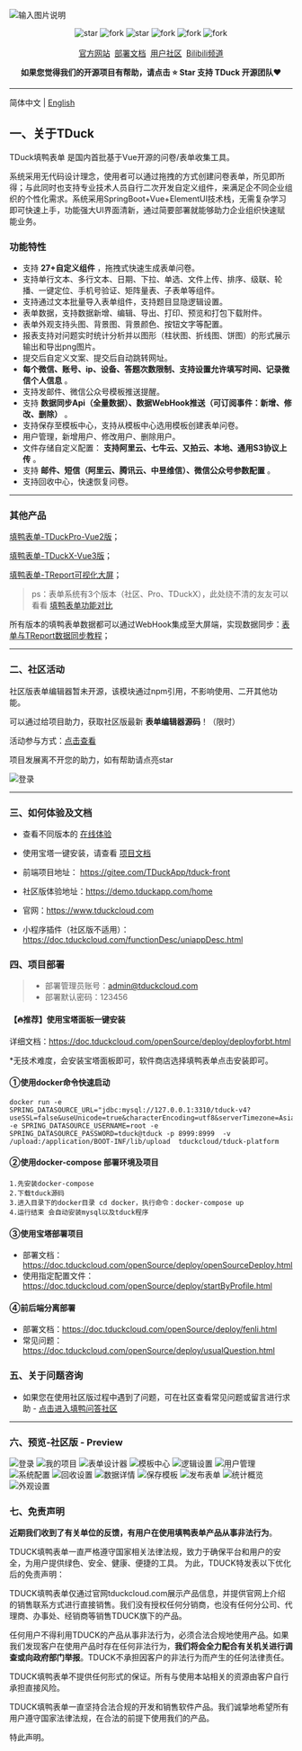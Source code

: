 ![输入图片说明](doc/logo-banner.png)
<p align="center">
    <img src='https://gitee.com/TDuckApp/tduck-platform/badge/star.svg?theme=dark' alt='star'></img>
    <img src='https://gitee.com/TDuckApp/tduck-platform/badge/fork.svg?theme=dark' alt='fork'></img>
    <img src='https://img.shields.io/github/stars/tduckcloud/tduck-platform?style=social' alt='star'></img>
    <img src='https://img.shields.io/github/forks/tduckcloud/tduck-platform?style=social' alt='fork'></img>
    <img src='https://img.shields.io/badge/TduckSurvey-V5.0-brightgreen' alt='fork'></img>
    <img src='https://img.shields.io/badge/license-MIT%20-orange' alt='fork'></img>
    <br />
    <br />   
    <a href="https://www.tduckcloud.com/" target="_blank">官方网站</a>&nbsp;
    <a href="https://doc.tduckcloud.com"  target="_blank" >部署文档</a>&nbsp;
    <a href="https://gitee.com/TDuckApp/tduck-platform/issues" target="_blank">用户社区</a>&nbsp;
    <a href="https://space.bilibili.com/409825300" target="_blank">Bilibili频道</a>
</p>



**<p align="center">如果您觉得我们的开源项目有帮助，请点击 :star: Star 支持 TDuck 开源团队:heart:</p>**

---


简体中文 |  [English](./README_en.md)


## 一、关于TDuck

TDuck填鸭表单 是国内首批基于Vue开源的问卷/表单收集工具。

系统采用无代码设计理念，使用者可以通过拖拽的方式创建问卷表单，所见即所得；与此同时也支持专业技术人员自行二次开发自定义组件，来满足企不同企业组织的个性化需求。系统采用SpringBoot+Vue+ElementUI技术栈，无需复杂学习即可快速上手，功能强大UI界面清新，通过简要部署就能够助力企业组织快速赋能业务。

### 功能特性

- 支持 **27+自定义组件** ，拖拽式快速生成表单问卷。
- 支持单行文本、多行文本、日期、下拉、单选、文件上传、排序、级联、轮播、一键定位、手机号验证、矩阵量表、子表单等组件。
- 支持通过文本批量导入表单组件，支持题目显隐逻辑设置。
- 表单数据，支持数据新增、编辑、导出、打印、预览和打包下载附件。
- 表单外观支持头图、背景图、背景颜色、按钮文字等配置。
- 报表支持对问题实时统计分析并以图形（柱状图、折线图、饼图）的形式展示输出和导出png图片。
- 提交后自定义文案、提交后自动跳转网址。
-  **每个微信、账号、ip、设备、答题次数限制、支持设置允许填写时间、记录微信个人信息** 。
- 支持发邮件、微信公众号模板推送提醒。
- 支持 **数据同步Api（全量数据）、数据WebHook推送（可订阅事件：新增、修改、删除）** 。
- 支持保存至模板中心，支持从模板中心选用模板创建表单问卷。
- 用户管理，新增用户、修改用户、删除用户。
- 文件存储自定义配置： **支持阿里云、七牛云、又拍云、本地、通用S3协议上传** 。
- 支持 **邮件、短信（阿里云、腾讯云、中昱维信）、微信公众号参数配置** 。
- 支持回收中心，快速恢复问卷。

---

### 其他产品

[填鸭表单-TDuckPro-Vue2版](https://pro.tduckcloud.com)；

[填鸭表单-TDuckX-Vue3版](https://x.tduckcloud.com)；

[填鸭表单-TReport可视化大屏](https://report.tduckcloud.com)；


> ps：表单系统有3个版本（社区、Pro、TDuckX），此处绕不清的友友可以看看 [填鸭表单功能对比](http://https://docs.qq.com/sheet/DSUhoR2pOc2RuZ0Va?tab=BB08J2)

所有版本的填鸭表单数据都可以通过WebHook集成至大屏端，实现数据同步：[表单与TReport数据同步教程](https://www.bilibili.com/video/BV1MH4y1K7Xa/)；

---

### 二、社区活动
社区版表单编辑器暂未开源，该模块通过npm引用，不影响使用、二开其他功能。

可以通过给项目助力，获取社区版最新 **表单编辑器源码**！（限时）

活动参与方式：[点击查看](https://doc.tduckcloud.com/openSource/activity.html)

项目发展离不开您的助力，如有帮助请点亮star

![登录](readmeImages/star.gif)

---

### 三、如何体验及文档
- 查看不同版本的 <a href="http://www.tduckcloud.com" target="_blank">在线体验</a>
- 使用宝塔一键安装，请查看 <a href="https://doc.tduckcloud.com/openSource/deploy/deployforbt.html" target="_blank">项目文档</a>
- 前端项目地址： https://gitee.com/TDuckApp/tduck-front

- 社区版体验地址：https://demo.tduckapp.com/home
- 官网：https://www.tduckcloud.com
- 小程序插件（社区版不适用）：https://doc.tduckcloud.com/functionDesc/uniappDesc.html

### 四、项目部署
> - 部署管理员账号：admin@tduckcloud.com
> - 部署默认密码：123456


#### 【🔥推荐】使用宝塔面板一键安装
详细文档：https://doc.tduckcloud.com/openSource/deploy/deployforbt.html


*无技术难度，会安装宝塔面板即可，软件商店选择填鸭表单点击安装即可。



#### ①使用docker命令快速启动
```shell
docker run -e SPRING_DATASOURCE_URL="jdbc:mysql://127.0.0.1:3310/tduck-v4?useSSL=false&useUnicode=true&characterEncoding=utf8&serverTimezone=Asia/Shanghai&tinyInt1isBit=false&nullCatalogMeansCurrent=true" -e SPRING_DATASOURCE_USERNAME=root -e SPRING_DATASOURCE_PASSWORD=tduck@tduck -p 8999:8999  -v /upload:/application/BOOT-INF/lib/upload  tduckcloud/tduck-platform
```
#### ②使用docker-compose 部署环境及项目
```shell
1.先安装docker-compose
2.下载tduck源码
3.进入目录下的docker目录 cd docker，执行命令：docker-compose up
4.运行结束 会自动安装mysql以及tduck程序
```
#### ③使用宝塔部署项目
- 部署文档：https://doc.tduckcloud.com/openSource/deploy/openSourceDeploy.html
- 使用指定配置文件：https://doc.tduckcloud.com/openSource/deploy/startByProfile.html

#### ④前后端分离部署
- 部署文档：https://doc.tduckcloud.com/openSource/deploy/fenli.html
- 常见问题：https://doc.tduckcloud.com/openSource/deploy/usualQuestion.html

### 五、关于问题咨询
- 如果您在使用社区版过程中遇到了问题，可在社区查看常见问题或留言进行求助 - [点击进入填鸭问答社区](https://gitee.com/TDuckApp/tduck-platform/issues)
------------------------------

### 六、预览-社区版 - Preview

![登录](readmeImages/screely-1680875090915.png)
![我的项目](readmeImages/screely-1713235168567.png)
![表单设计器](readmeImages/screely-1680873554938.png)
![模板中心](readmeImages/screely-1680874308945.png)
![逻辑设置](readmeImages/screely-1680873488767.png)
![用户管理](readmeImages/screely-1713235303271.png)
![系统配置](readmeImages/screely-1713235232698.png)
![回收设置](readmeImages/screely-1680873612592.png)
![数据详情](readmeImages/screely-1680873703554.png)
![保存模板](readmeImages/screely-1680873844396.png)
![发布表单](readmeImages/screely-1680873661475.png)
![统计概览](readmeImages/screely-1680873817576.png)
![外观设置](readmeImages/screely-1680873577743.png)


### 七、免责声明

**近期我们收到了有关单位的反馈，有用户在使用填鸭表单产品从事非法行为**。

TDUCK填鸭表单一直严格遵守国家相关法律法规，致力于确保平台和用户的安全，为用户提供绿色、安全、健康、便捷的工具。 为此，TDUCK特发表以下优化后的免责声明：

TDUCK填鸭表单仅通过官网tduckcloud.com展示产品信息，并提供官网上介绍的销售联系方式进行直接销售。我们没有授权任何分销商，也没有任何分公司、代理商、办事处、经销商等销售TDUCK旗下的产品。

任何用户不得利用TDUCK的产品从事非法行为，必须合法合规地使用产品。如果我们发现客户在使用产品时存在任何非法行为，**我们将会全力配合有关机关进行调查或向政府部门举报**。TDUCK不承担因客户的非法行为而产生的任何法律责任。

TDUCK填鸭表单不提供任何形式的保证。所有与使用本站相关的资源由客户自行承担直接风险。

TDUCK填鸭表单一直坚持合法合规的开发和销售软件产品。我们诚挚地希望所有用户遵守国家法律法规，在合法的前提下使用我们的产品。

特此声明。


